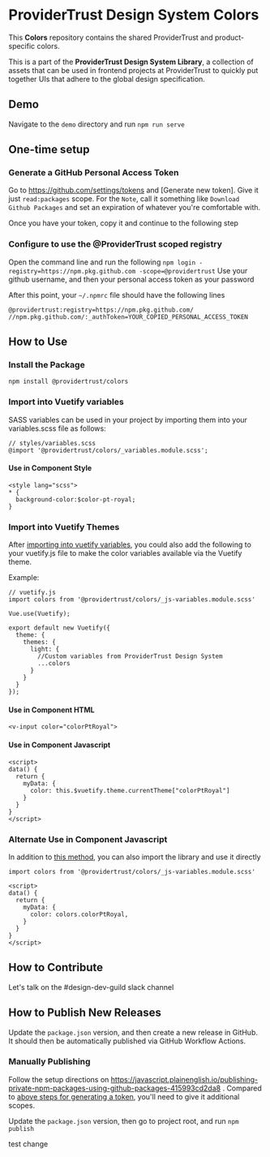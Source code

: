 # ProviderTrust Design System Colors
This **Colors** repository contains the shared ProviderTrust and product-specific colors.

This is a part of the **ProviderTrust Design System Library**, a collection of assets
that can be used in frontend projects at ProviderTrust to quickly put together UIs 
that adhere to the global design specification.

## Demo
Navigate to the `demo` directory and run `npm run serve`

## One-time setup
### Generate a GitHub Personal Access Token
Go to https://github.com/settings/tokens and [Generate new token]. Give it just `read:packages` scope. For the `Note`, call it something like `Download Github Packages` and set an expiration of whatever you're comfortable with.  

Once you have your token, copy it and continue to the following step

### Configure to use the @ProviderTrust scoped registry
Open the command line and run the following `npm login -registry=https://npm.pkg.github.com -scope=@providertrust`
Use your github username, and then your personal access token as your password

After this point, your `~/.npmrc` file should have the following lines
```
@providertrust:registry=https://npm.pkg.github.com/
//npm.pkg.github.com/:_authToken=YOUR_COPIED_PERSONAL_ACCESS_TOKEN
```

## How to Use
### Install the Package
`npm install @providertrust/colors`

### Import into Vuetify variables
SASS variables can be used in your project by importing them into your variables.scss 
file as follows:
```
// styles/variables.scss
@import '@providertrust/colors/_variables.module.scss';
```

#### Use in Component Style
```
<style lang="scss">
* {
  background-color:$color-pt-royal;
}
```

### Import into Vuetify Themes

After [importing into vuetify variables](#import-into-vuetify-variables), you could also add the following to your vuetify.js file to make the color variables available via the Vuetify theme.

Example:
```
// vuetify.js
import colors from '@providertrust/colors/_js-variables.module.scss'

Vue.use(Vuetify);

export default new Vuetify({
  theme: {
    themes: {
      light: {
        //Custom variables from ProviderTrust Design System
        ...colors
      }
    }
  }
});
```

#### Use in Component HTML
```
<v-input color="colorPtRoyal">
```

#### Use in Component Javascript
```
<script>
data() {
  return {
    myData: {
      color: this.$vuetify.theme.currentTheme["colorPtRoyal"]
    }
  }
}
</script>
```

### Alternate Use in Component Javascript

In addition to [this method](#use-in-component-javascript), you can also import the library and use it directly
```
import colors from '@providertrust/colors/_js-variables.module.scss'

<script>
data() {
  return {
    myData: {
      color: colors.colorPtRoyal,
    }
  }
}
</script>
```

## How to Contribute
Let's talk on the #design-dev-guild slack channel

## How to Publish New Releases
Update the `package.json` version, and then create a new release in GitHub. It should then be automatically published via GitHub Workflow Actions.

### Manually Publishing
Follow the setup directions on https://javascript.plainenglish.io/publishing-private-npm-packages-using-github-packages-415993cd2da8 . Compared to [above steps for generating a token](#generate-a-github-personal-access-token), you'll need to give it additional scopes.

Update the `package.json` version, then go to project root, and run `npm publish`

test change
